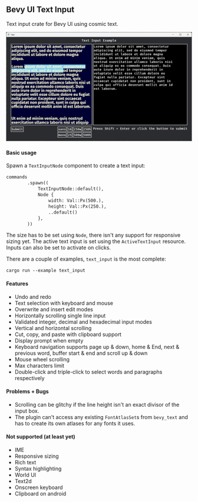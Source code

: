 ## Bevy UI Text Input

Text input crate for Bevy UI using cosmic text.

![Text Input Example](input_screen.png)

#### Basic usage

Spawn a `TextInputNode` component to create a text input:

```
commands
        .spawn((
            TextInputNode::default(),
            Node {
                width: Val::Px(500.),
                height: Val::Px(250.),
                ..default()
            },
        ))
```

The size has to be set using `Node`, there isn't any support for responsive sizing yet.
The active text input is set using the `ActiveTextInput` resource. Inputs can also be set to activate on clicks.

There are a couple of examples, `text_input` is the most complete:
```
cargo run --example text_input
```

#### Features
* Undo and redo
* Text selection with keyboard and mouse
* Overwrite and insert edit modes
* Horizontally scrolling single line input
* Validated integer, decimal and hexadecimal input modes
* Vertical and horizontal scrolling
* Cut, copy, and paste with clipboard support
* Display prompt when empty
* Keyboard navigation supports page up & down, home & End, next & previous word, buffer start & end and scroll up & down
* Mouse wheel scrolling
* Max characters limit
* Double-click and triple-click to select words and paragraphs respectively

#### Problems + Bugs
* Scrolling can be glitchy if the line height isn't an exact divisor of the input box.
* The plugin can't access any existing `FontAtlasSet`s from `bevy_text` and has to create its own atlases for any fonts it uses.

#### Not supported (at least yet)
* IME
* Responsive sizing
* Rich text
* Syntax highlighting
* World UI
* Text2d
* Onscreen keyboard
* Clipboard on android
